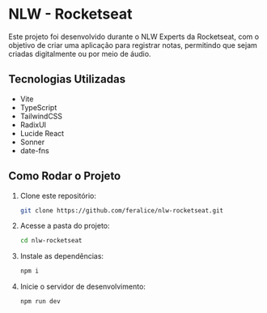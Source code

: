 # NLW - Rocketseat

Este projeto foi desenvolvido durante o NLW Experts da Rocketseat, com o objetivo de criar uma aplicação para registrar notas, permitindo que sejam criadas digitalmente ou por meio de áudio.

## Tecnologias Utilizadas

- Vite
- TypeScript
- TailwindCSS
- RadixUI
- Lucide React
- Sonner
- date-fns

## Como Rodar o Projeto

1. Clone este repositório:

   ```bash
   git clone https://github.com/feralice/nlw-rocketseat.git
   ```

2. Acesse a pasta do projeto:

   ```bash
   cd nlw-rocketseat
   ```

3. Instale as dependências:

   ```bash
   npm i
   ```

4. Inicie o servidor de desenvolvimento:

   ```bash
   npm run dev
   ```
